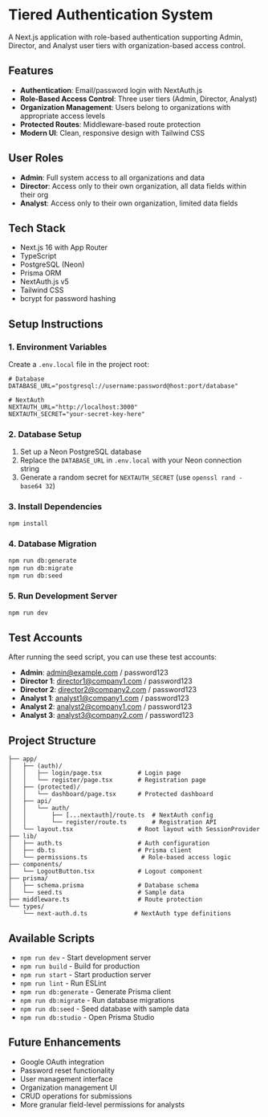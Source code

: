 # Tiered Authentication System

A Next.js application with role-based authentication supporting Admin, Director, and Analyst user tiers with organization-based access control.

## Features

- **Authentication**: Email/password login with NextAuth.js
- **Role-Based Access Control**: Three user tiers (Admin, Director, Analyst)
- **Organization Management**: Users belong to organizations with appropriate access levels
- **Protected Routes**: Middleware-based route protection
- **Modern UI**: Clean, responsive design with Tailwind CSS

## User Roles

- **Admin**: Full system access to all organizations and data
- **Director**: Access only to their own organization, all data fields within their org
- **Analyst**: Access only to their own organization, limited data fields

## Tech Stack

- Next.js 16 with App Router
- TypeScript
- PostgreSQL (Neon)
- Prisma ORM
- NextAuth.js v5
- Tailwind CSS
- bcrypt for password hashing

## Setup Instructions

### 1. Environment Variables

Create a `.env.local` file in the project root:

```env
# Database
DATABASE_URL="postgresql://username:password@host:port/database"

# NextAuth
NEXTAUTH_URL="http://localhost:3000"
NEXTAUTH_SECRET="your-secret-key-here"
```

### 2. Database Setup

1. Set up a Neon PostgreSQL database
2. Replace the `DATABASE_URL` in `.env.local` with your Neon connection string
3. Generate a random secret for `NEXTAUTH_SECRET` (use `openssl rand -base64 32`)

### 3. Install Dependencies

```bash
npm install
```

### 4. Database Migration

```bash
npm run db:generate
npm run db:migrate
npm run db:seed
```

### 5. Run Development Server

```bash
npm run dev
```

## Test Accounts

After running the seed script, you can use these test accounts:

- **Admin**: admin@example.com / password123
- **Director 1**: director1@company1.com / password123
- **Director 2**: director2@company2.com / password123
- **Analyst 1**: analyst1@company1.com / password123
- **Analyst 2**: analyst2@company1.com / password123
- **Analyst 3**: analyst3@company2.com / password123

## Project Structure

```
├── app/
│   ├── (auth)/
│   │   ├── login/page.tsx          # Login page
│   │   └── register/page.tsx       # Registration page
│   ├── (protected)/
│   │   └── dashboard/page.tsx      # Protected dashboard
│   ├── api/
│   │   └── auth/
│   │       ├── [...nextauth]/route.ts  # NextAuth config
│   │       └── register/route.ts       # Registration API
│   └── layout.tsx                  # Root layout with SessionProvider
├── lib/
│   ├── auth.ts                     # Auth configuration
│   ├── db.ts                       # Prisma client
│   └── permissions.ts               # Role-based access logic
├── components/
│   └── LogoutButton.tsx            # Logout component
├── prisma/
│   ├── schema.prisma               # Database schema
│   └── seed.ts                     # Sample data
├── middleware.ts                   # Route protection
└── types/
    └── next-auth.d.ts             # NextAuth type definitions
```

## Available Scripts

- `npm run dev` - Start development server
- `npm run build` - Build for production
- `npm run start` - Start production server
- `npm run lint` - Run ESLint
- `npm run db:generate` - Generate Prisma client
- `npm run db:migrate` - Run database migrations
- `npm run db:seed` - Seed database with sample data
- `npm run db:studio` - Open Prisma Studio

## Future Enhancements

- Google OAuth integration
- Password reset functionality
- User management interface
- Organization management UI
- CRUD operations for submissions
- More granular field-level permissions for analysts